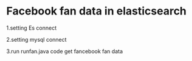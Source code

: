 # Facebook fan data in elasticsearch

1.setting Es connect

2.setting mysql connect

3.run runfan.java code get fancebook fan data


